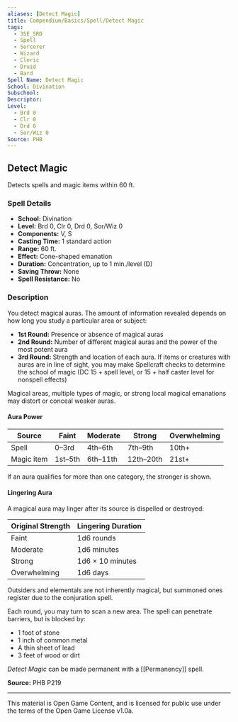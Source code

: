```yaml
---
aliases: [Detect Magic]
title: Compendium/Basics/Spell/Detect Magic
tags:
  - 35E_SRD
  - Spell
  - Sorcerer
  - Wizard
  - Cleric
  - Druid
  - Bard
Spell Name: Detect Magic
School: Divination
Subschool: 
Descriptor: 
Level:
  - Brd 0
  - Clr 0
  - Drd 0
  - Sor/Wiz 0
Source: PHB
---
```


## Detect Magic

Detects spells and magic items within 60 ft.

### Spell Details

- **School:** Divination  
- **Level:** Brd 0, Clr 0, Drd 0, Sor/Wiz 0  
- **Components:** V, S  
- **Casting Time:** 1 standard action  
- **Range:** 60 ft.  
- **Effect:** Cone-shaped emanation  
- **Duration:** Concentration, up to 1 min./level (D)  
- **Saving Throw:** None  
- **Spell Resistance:** No  

### Description

You detect magical auras. The amount of information revealed depends on how long you study a particular area or subject:

- **1st Round:** Presence or absence of magical auras  
- **2nd Round:** Number of different magical auras and the power of the most potent aura  
- **3rd Round:** Strength and location of each aura. If items or creatures with auras are in line of sight, you may make Spellcraft checks to determine the school of magic (DC 15 + spell level, or 15 + half caster level for nonspell effects)

Magical areas, multiple types of magic, or strong local magical emanations may distort or conceal weaker auras.

#### Aura Power

| Source      | Faint       | Moderate     | Strong       | Overwhelming |
|-------------|-------------|--------------|--------------|--------------|
| Spell       | 0–3rd       | 4th–6th      | 7th–9th      | 10th+        |
| Magic item  | 1st–5th     | 6th–11th     | 12th–20th    | 21st+        |

If an aura qualifies for more than one category, the stronger is shown.

#### Lingering Aura

A magical aura may linger after its source is dispelled or destroyed:

| Original Strength | Lingering Duration     |
|-------------------|------------------------|
| Faint             | 1d6 rounds             |
| Moderate          | 1d6 minutes            |
| Strong            | 1d6 × 10 minutes       |
| Overwhelming      | 1d6 days               |

Outsiders and elementals are not inherently magical, but summoned ones register due to the conjuration spell.

Each round, you may turn to scan a new area. The spell can penetrate barriers, but is blocked by:

- 1 foot of stone  
- 1 inch of common metal  
- A thin sheet of lead  
- 3 feet of wood or dirt

*Detect Magic* can be made permanent with a [[Permanency]] spell.


**Source:** PHB P219

---

This material is Open Game Content, and is licensed for public use under  
the terms of the Open Game License v1.0a.
